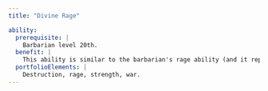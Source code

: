 ```yaml
---
title: "Divine Rage"

ability:
  prerequisite: |
    Barbarian level 20th.
  benefit: |
    This ability is similar to the barbarian's rage ability (and it replaces the barbarian rage ability for the deity). The deity can activate this ability only after suffering damage from a weapon, and can use it a number of times per day equal to its divine rank. Once used, the ability lasts 1 hour (though the deity can end the rage at will). While raging, the deity gains +10 to Strength, +10 to Constitution, and a +5 morale bonus on Will saves. The deity's spell resistance and energy resistances each increase by +10. The deity also can make one extra attack, at its full attack bonus, whenever it uses the full attack action. While raging, the deity suffers a -5 penalty to Armor Class and cannot perform acts that require patience and concentration, such as moving silently, casting spells, and using salient divine abilities.
  portfolioElements: |
    Destruction, rage, strength, war.
---
```

